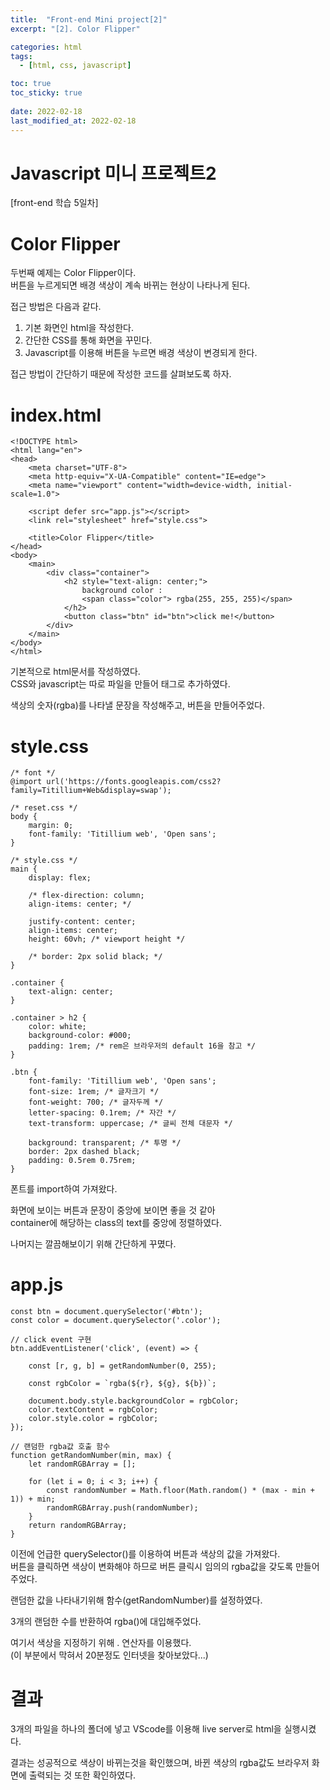 ```yaml
---
title:  "Front-end Mini project[2]"
excerpt: "[2]. Color Flipper"

categories: html
tags:
  - [html, css, javascript]

toc: true
toc_sticky: true
 
date: 2022-02-18
last_modified_at: 2022-02-18
---
```

# Javascript 미니 프로젝트2
  
[front-end 학습 5일차]
  
# Color Flipper
  
두번째 예제는 Color Flipper이다.  
버튼을 누르게되면 배경 색상이 계속 바뀌는 현상이 나타나게 된다.    
  
접근 방법은 다음과 같다.  

1. 기본 화면인 html을 작성한다.  
2. 간단한 CSS를 통해 화면을 꾸민다.  
3. Javascript를 이용해 버튼을 누르면 배경 색상이 변경되게 한다.  
  
접근 방법이 간단하기 때문에 작성한 코드를 살펴보도록 하자.  

# index.html
``` 
<!DOCTYPE html>
<html lang="en">
<head>
    <meta charset="UTF-8">
    <meta http-equiv="X-UA-Compatible" content="IE=edge">
    <meta name="viewport" content="width=device-width, initial-scale=1.0">
    
    <script defer src="app.js"></script>
    <link rel="stylesheet" href="style.css">
    
    <title>Color Flipper</title>
</head>
<body>
    <main>
        <div class="container">
            <h2 style="text-align: center;">
                background color : 
                <span class="color"> rgba(255, 255, 255)</span>
            </h2>
            <button class="btn" id="btn">click me!</button>
        </div>
    </main>
</body>
</html>
```
기본적으로 html문서를 작성하였다.  
CSS와 javascript는 따로 파일을 만들어 태그로 추가하였다.  

색상의 숫자(rgba)를 나타낼 문장을 작성해주고, 버튼을 만들어주었다.  
  
# style.css
  
```
/* font */
@import url('https://fonts.googleapis.com/css2?family=Titillium+Web&display=swap');

/* reset.css */ 
body {
    margin: 0;
    font-family: 'Titillium web', 'Open sans';
}

/* style.css */
main {
    display: flex;

    /* flex-direction: column;
    align-items: center; */

    justify-content: center;
    align-items: center;
    height: 60vh; /* viewport height */

    /* border: 2px solid black; */
}

.container {
    text-align: center;
}

.container > h2 {
    color: white;
    background-color: #000;
    padding: 1rem; /* rem은 브라우저의 default 16을 참고 */
}

.btn {
    font-family: 'Titillium web', 'Open sans';
    font-size: 1rem; /* 글자크기 */
    font-weight: 700; /* 글자두께 */
    letter-spacing: 0.1rem; /* 자간 */
    text-transform: uppercase; /* 글씨 전체 대문자 */

    background: transparent; /* 투명 */
    border: 2px dashed black;
    padding: 0.5rem 0.75rem;
}
```
  
폰트를 import하여 가져왔다.  

화면에 보이는 버튼과 문장이 중앙에 보이면 좋을 것 같아  
container에 해당하는 class의 text를 중앙에 정렬하였다.  
  
나머지는 깔끔해보이기 위해 간단하게 꾸몄다.  
  
# app.js
  
```
const btn = document.querySelector('#btn');
const color = document.querySelector('.color');

// click event 구현
btn.addEventListener('click', (event) => {

    const [r, g, b] = getRandomNumber(0, 255);

    const rgbColor = `rgba(${r}, ${g}, ${b})`; 

    document.body.style.backgroundColor = rgbColor;
    color.textContent = rgbColor;
    color.style.color = rgbColor;
});

// 랜덤한 rgba값 호출 함수
function getRandomNumber(min, max) {
    let randomRGBArray = [];
    
    for (let i = 0; i < 3; i++) {
        const randomNumber = Math.floor(Math.random() * (max - min + 1)) + min;
        randomRGBArray.push(randomNumber);
    }
    return randomRGBArray;
}
```
  
이전에 언급한 querySelector()를 이용하여 버튼과 색상의 값을 가져왔다.  
버튼을 클릭하면 색상이 변화해야 하므로 버튼 클릭시 임의의 rgba값을 갖도록 만들어주었다.  
  
랜덤한 값을 나타내기위해 함수(getRandomNumber)를 설정하였다.
  
3개의 랜덤한 수를 반환하여 rgba()에 대입해주었다.  
  
여기서 색상을 지정하기 위해 . 연산자를 이용했다.  
(이 부분에서 막혀서 20분정도 인터넷을 찾아보았다...)

# 결과
  
3개의 파일을 하나의 폴더에 넣고 VScode를 이용해 live server로 html을 실행시켰다.  
  
결과는 성공적으로 색상이 바뀌는것을 확인했으며, 바뀐 색상의 rgba값도 브라우저 화면에 출력되는 것 또한 확인하였다.  


